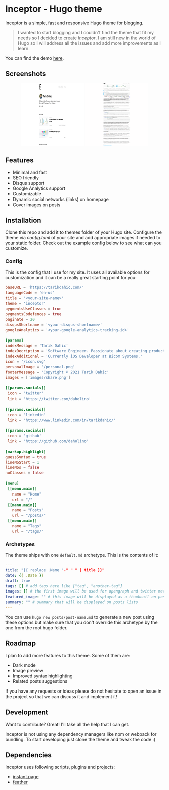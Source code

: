 # Inceptor - Hugo theme

Inceptor is a simple, fast and responsive Hugo theme for blogging.

>I wanted to start blogging and I couldn't find the theme that fit my needs so I decided to create *Inceptor*. I am still new in the world of Hugo so I will address all the issues and add more improvements as I learn.

You can find the demo [here](https://tarikdahic.com).

## Screenshots

<p float="left" align="middle">
<img src="/docs/screenshots/ss-home.png?raw=true" width="200" height="200">
<img src="/docs/screenshots/ss-markdown.png?raw=true" width="200" height="200">
</p>

## Features

- Minimal and fast
- SEO friendly
- Disqus support
- Google Analytics support
- Customizable
- Dynamic social networks (links) on homepage
- Cover images on posts

## Installation

Clone this repo and add it to themes folder of your Hugo site. Configure the theme via *config.toml* of your site and add appropriate images if needed to your static folder. Check out the example config below to see what can you customize.

 ### Config

 This is the config that I use for my site. It uses all available options for customization and it can be a really great starting point for you:

 ```toml
baseURL = 'https://tarikdahic.com/'
languageCode = 'en-us'
title = '<your-site-name>'
theme = 'inceptor'
pygmentsUseClasses = true
pygmentsCodefences = true
paginate = 20
disqusShortname = '<your-disqus-shortname>'
googleAnalytics = '<your-google-analytics-tracking-id>'

[params]
indexMessage = 'Tarik Dahic'
indexDecription = 'Software Engineer. Passionate about creating products.'
indexAdditional = 'Currently iOS Developer at Bicom Systems.'
icon = '/icon.svg'
personalImage = '/personal.png'
footerMessage = 'Copyright © 2021 Tarik Dahic'
images = ['images/share.png']

[[params.socials]]
  icon = 'twitter'
  link = 'https://twitter.com/daholino'

[[params.socials]]
  icon = 'linkedin'
  link = 'https://www.linkedin.com/in/tarikdahic/'

[[params.socials]]
  icon = 'github'
  link = 'https://github.com/daholino'

[markup.highlight]
guessSyntax = true
lineNoStart = 1
lineNos = false
noClasses = false

[menu]
  [[menu.main]]
    name = "Home"
    url = "/"
  [[menu.main]]
    name = "Posts"
    url = "/posts/"
  [[menu.main]]
    name = "Tags"
    url = "/tags/"
 ```

### Archetypes

The theme ships with one `default.md` archetype. This is the contents of it:

```yaml
---
title: "{{ replace .Name "-" " " | title }}"
date: {{ .Date }}
draft: true
tags: [] # add tags here like ["tag", "another-tag"]
images: [] # the first image will be used for opengraph and twitter meta tags
featured_image: "" # this image will be displayed as a thumbnail on post list and as a cover on post page
summary: "" # summary that will be displayed on posts lists
---
```

You can use `hugo new posts/post-name.md` to generate a new post using these options but make sure that you don't override this archetype by the one from the root hugo folder.

## Roadmap

I plan to add more features to this theme. Some of them are:

- Dark mode
- Image preview
- Improved syntax highlighting
- Related posts suggestions

If you have any requests or ideas please do not hesitate to open an issue in the project so that we can discuss it and implement it!

## Development

Want to contribute? Great! I'll take all the help that I can get.

Inceptor is not using any dependency managers like npm or webpack for bundling. To start developing just clone the theme and tweak the code :)

## Dependencies

Inceptor uses following scripts, plugins and projects:

- [instant.page](https://instant.page)
- [feather](https://github.com/feathericons/feather)
